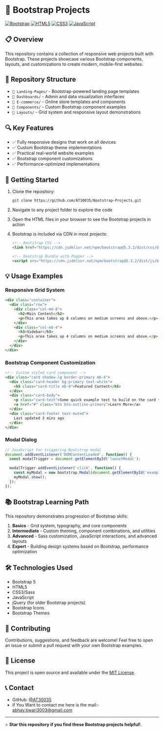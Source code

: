 # 🚀 Bootstrap Projects

[![Bootstrap](https://img.shields.io/badge/Bootstrap-7952B3?style=for-the-badge&logo=bootstrap&logoColor=white)](https://getbootstrap.com/)
[![HTML5](https://img.shields.io/badge/HTML5-E34F26?style=for-the-badge&logo=html5&logoColor=white)](https://developer.mozilla.org/en-US/docs/Web/HTML)
[![CSS3](https://img.shields.io/badge/CSS3-1572B6?style=for-the-badge&logo=css3&logoColor=white)](https://developer.mozilla.org/en-US/docs/Web/CSS)
[![JavaScript](https://img.shields.io/badge/JavaScript-F7DF1E?style=for-the-badge&logo=javascript&logoColor=black)](https://developer.mozilla.org/en-US/docs/Web/JavaScript)

## 📋 Overview

This repository contains a collection of responsive web projects built with Bootstrap. These projects showcase various Bootstrap components, layouts, and customizations to create modern, mobile-first websites.

## 📁 Repository Structure

- `📂 Landing-Pages/` - Bootstrap-powered landing page templates
- `📂 Dashboards/` - Admin and data visualization interfaces
- `📂 E-commerce/` - Online store templates and components
- `📂 Components/` - Custom Bootstrap component examples
- `📂 Layouts/` - Grid system and responsive layout demonstrations

## 🔍 Key Features

- ✅ Fully responsive designs that work on all devices
- ✅ Custom Bootstrap theme implementations
- ✅ Practical real-world website examples
- ✅ Bootstrap component customizations
- ✅ Performance-optimized implementations

## 🚀 Getting Started

1. Clone the repository:
   ```bash
   git clone https://github.com/AT30035/Bootstrap-Projects.git
   ```

2. Navigate to any project folder to explore the code

3. Open the HTML files in your browser to see the Bootstrap projects in action

4. Bootstrap is included via CDN in most projects:
   ```html
   <!-- Bootstrap CSS -->
   <link href="https://cdn.jsdelivr.net/npm/bootstrap@5.3.2/dist/css/bootstrap.min.css" rel="stylesheet">
   
   <!-- Bootstrap Bundle with Popper -->
   <script src="https://cdn.jsdelivr.net/npm/bootstrap@5.3.2/dist/js/bootstrap.bundle.min.js"></script>
   ```

## 💡 Usage Examples

### Responsive Grid System

```html
<div class="container">
  <div class="row">
    <div class="col-md-8">
      <h2>Main Content</h2>
      <p>This area takes up 8 columns on medium screens and above.</p>
    </div>
    <div class="col-md-4">
      <h3>Sidebar</h3>
      <p>This area takes up 4 columns on medium screens and above.</p>
    </div>
  </div>
</div>
```

### Bootstrap Component Customization

```html
<!-- Custom styled card component -->
<div class="card shadow-lg border-primary mb-4">
  <div class="card-header bg-primary text-white">
    <h5 class="card-title mb-0">Featured Content</h5>
  </div>
  <div class="card-body">
    <p class="card-text">Some quick example text to build on the card title.</p>
    <a href="#" class="btn btn-outline-primary">Learn More</a>
  </div>
  <div class="card-footer text-muted">
    Last updated 3 mins ago
  </div>
</div>
```

### Modal Dialog

```javascript
// JavaScript for triggering Bootstrap modal
document.addEventListener('DOMContentLoaded', function() {
  const modalTrigger = document.getElementById('launchModal');
  
  modalTrigger.addEventListener('click', function() {
    const myModal = new bootstrap.Modal(document.getElementById('exampleModal'));
    myModal.show();
  });
});
```

## 📚 Bootstrap Learning Path

This repository demonstrates progression of Bootstrap skills:

1. **Basics** - Grid system, typography, and core components
2. **Intermediate** - Custom theming, component combinations, and utilities
3. **Advanced** - Sass customization, JavaScript interactions, and advanced layouts
4. **Expert** - Building design systems based on Bootstrap, performance optimization

## 🛠️ Technologies Used

- Bootstrap 5
- HTML5
- CSS3/Sass
- JavaScript
- jQuery (for older Bootstrap projects)
- Bootstrap Icons
- Bootstrap Themes

## 🤝 Contributing

Contributions, suggestions, and feedback are welcome! Feel free to open an issue or submit a pull request with your own Bootstrap examples.

## 📜 License

This project is open source and available under the [MIT License](LICENSE).

## 📞 Contact

- GitHub: [@AT30035](https://github.com/AT30035)
- if You Want to contact me here is the mail:- abhay.tiwari3003@gmail.com

---

⭐ **Star this repository if you find these Bootstrap projects helpful!**. 
